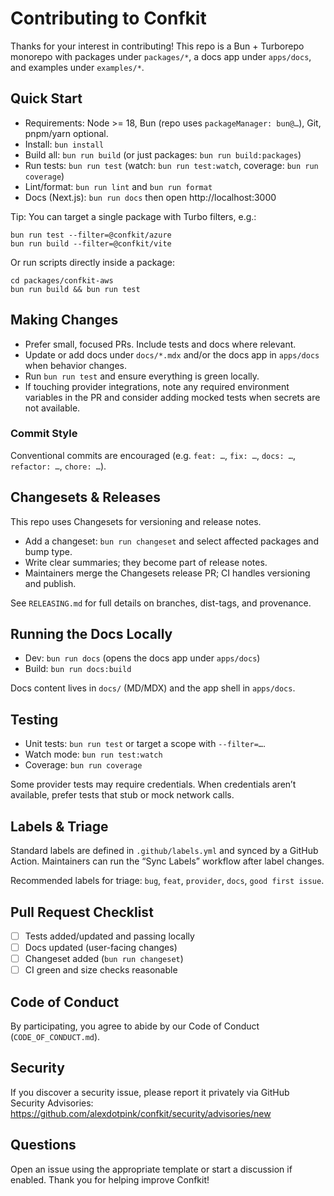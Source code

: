 # Contributing to Confkit

Thanks for your interest in contributing! This repo is a Bun + Turborepo monorepo with packages under `packages/*`, a docs app under `apps/docs`, and examples under `examples/*`.

## Quick Start

- Requirements: Node >= 18, Bun (repo uses `packageManager: bun@…`), Git, pnpm/yarn optional.
- Install: `bun install`
- Build all: `bun run build` (or just packages: `bun run build:packages`)
- Run tests: `bun run test` (watch: `bun run test:watch`, coverage: `bun run coverage`)
- Lint/format: `bun run lint` and `bun run format`
- Docs (Next.js): `bun run docs` then open http://localhost:3000

Tip: You can target a single package with Turbo filters, e.g.:

```
bun run test --filter=@confkit/azure
bun run build --filter=@confkit/vite
```

Or run scripts directly inside a package:

```
cd packages/confkit-aws
bun run build && bun run test
```

## Making Changes

- Prefer small, focused PRs. Include tests and docs where relevant.
- Update or add docs under `docs/*.mdx` and/or the docs app in `apps/docs` when behavior changes.
- Run `bun run test` and ensure everything is green locally.
- If touching provider integrations, note any required environment variables in the PR and consider adding mocked tests when secrets are not available.

### Commit Style

Conventional commits are encouraged (e.g. `feat: …`, `fix: …`, `docs: …`, `refactor: …`, `chore: …`).

## Changesets & Releases

This repo uses Changesets for versioning and release notes.

- Add a changeset: `bun run changeset` and select affected packages and bump type.
- Write clear summaries; they become part of release notes.
- Maintainers merge the Changesets release PR; CI handles versioning and publish.

See `RELEASING.md` for full details on branches, dist-tags, and provenance.

## Running the Docs Locally

- Dev: `bun run docs` (opens the docs app under `apps/docs`)
- Build: `bun run docs:build`

Docs content lives in `docs/` (MD/MDX) and the app shell in `apps/docs`.

## Testing

- Unit tests: `bun run test` or target a scope with `--filter=…`.
- Watch mode: `bun run test:watch`
- Coverage: `bun run coverage`

Some provider tests may require credentials. When credentials aren’t available, prefer tests that stub or mock network calls.

## Labels & Triage

Standard labels are defined in `.github/labels.yml` and synced by a GitHub Action. Maintainers can run the “Sync Labels” workflow after label changes.

Recommended labels for triage: `bug`, `feat`, `provider`, `docs`, `good first issue`.

## Pull Request Checklist

- [ ] Tests added/updated and passing locally
- [ ] Docs updated (user-facing changes)
- [ ] Changeset added (`bun run changeset`)
- [ ] CI green and size checks reasonable

## Code of Conduct

By participating, you agree to abide by our Code of Conduct (`CODE_OF_CONDUCT.md`).

## Security

If you discover a security issue, please report it privately via GitHub Security Advisories:
https://github.com/alexdotpink/confkit/security/advisories/new

## Questions

Open an issue using the appropriate template or start a discussion if enabled. Thank you for helping improve Confkit!

